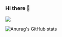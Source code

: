 ### Hi there 👋

<!--
**sojin2/sojin2** is a ✨ _special_ ✨ repository because its `README.md` (this file) appears on your GitHub profile.

Here are some ideas to get you started:

- 🔭 I’m currently working on ...
- 🌱 I’m currently learning ...
- 👯 I’m looking to collaborate on ...
- 🤔 I’m looking for help with ...
- 💬 Ask me about ...
- 📫 How to reach me: ...
- 😄 Pronouns: ...
- ⚡ Fun fact: ...
-->

<img src="https://img.shields.io/badge/Swift-F05138?style=flat-square&logo=Swift&logoColor=red"/></a>


![Anurag's GitHub stats](https://github-readme-stats.vercel.app/api?username=sojin2&show_icons=true&theme=radical)
